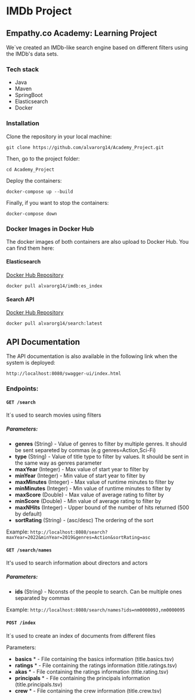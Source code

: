# IMDb Project

## Empathy.co Academy: Learning Project

We´ve created an IMDb-like search engine based on different filters using the IMDb's data sets.

### Tech stack

- Java
- Maven
- SpringBoot
- Elasticsearch
- Docker

### Installation

Clone the repository in your local machine:

```
git clone https://github.com/alvarorg14/Academy_Project.git
```

Then, go to the project folder:

```
cd Academy_Project
```

Deploy the containers:

```
docker-compose up --build
```

Finally, if you want to stop the containers:

```
docker-compose down
```

### Docker Images in Docker Hub

The docker images of both containers are also upload to Docker Hub. You can find them here:

#### Elasticsearch

[Docker Hub Repository](https://hub.docker.com/repository/docker/alvarorg14/imdb)

```
docker pull alvarorg14/imdb:es_index
```

#### Search API

[Docker Hub Repository](https://hub.docker.com/repository/docker/alvarorg14/search)

```
docker pull alvarorg14/search:latest
```

## API Documentation

The API documentation is also available in the following link when the system is deployed:

```
http://localhost:8080/swagger-ui/index.html
```

### Endpoints:

#### `GET /search`

It´s used to search movies using filters

##### Parameters:

- **genres** (String) - Value of genres to filter by multiple genres. It should be sent separeted by commas (e.g
  genres=Action,Sci-Fi)
- **type** (String) - Value of title type to filter by values. It should be sent in the same way as genres parameter
- **maxYear** (Integer) - Max value of start year to filter by
- **minYear** (Integer) - Min value of start year to filter by
- **maxMinutes** (Integer) - Max value of runtime minutes to filter by
- **minMinutes** (Integer) - Min value of runtime minutes to filter by
- **maxScore** (Double) - Max value of average rating to filter by
- **minScore** (Double) - Min value of average rating to filter by
- **maxNHits**  (Integer)  - Upper bound of the number of hits returned (500 by default)
- **sortRating** (String) - (asc/desc) The ordering of the sort

Example: `http://localhost:8080/search?maxYear=2022&minYear=2019&genres=Action&sortRating=asc`

#### `GET /search/names`

It's used to search information about directors and actors

##### Parameters:

- **ids** (String) - Nconsts of the people to search. Can be multiple ones separated by commas

Example: `http://localhost:8080/search/names?ids=nm0000093,nm0000095`

#### `POST /index`

It´s used to create an index of documents from different files

Parameters:

- **basics** * - File containing the basics information (title.basics.tsv)
- **ratings** * - File containing the ratings information (title.ratings.tsv)
- **akas** * - File containing the ratings information (title.rating.tsv)
- **principals** * - File containing the principals information (title.principals.tsv)
- **crew** * - File containing the crew information (title.crew.tsv)
